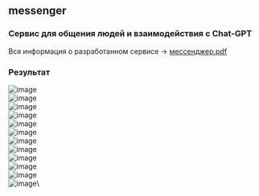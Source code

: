 ## messenger
### Сервис для общения людей и взаимодействия с Chat-GPT
Вся информация о разработанном сервисе -> [мессенджер.pdf](https://github.com/ArtemVerzun/messenger/files/12465465/default.pdf)
### Результат
![image](https://github.com/ArtemVerzun/messenger/assets/143192676/6ee58592-8995-4097-a47e-28129864e7a8)\
![image](https://github.com/ArtemVerzun/messenger/assets/143192676/107af7db-694b-41ba-9db9-835c2f474957)\
![image](https://github.com/ArtemVerzun/messenger/assets/143192676/408421b6-1a9c-4c82-8dd7-72f18796ee22)\
![image](https://github.com/ArtemVerzun/messenger/assets/143192676/88334c7f-4ca2-414d-bb1f-631ef3631f0e)\
![image](https://github.com/ArtemVerzun/messenger/assets/143192676/ca23168f-d20c-441c-a357-e4a231598658)\
![image](https://github.com/ArtemVerzun/messenger/assets/143192676/ada55ba4-f54e-4d9b-8321-cfa91492fdd3)\
![image](https://github.com/ArtemVerzun/messenger/assets/143192676/8de3836c-9e65-4312-aa79-a9a729151611)\
![image](https://github.com/ArtemVerzun/messenger/assets/143192676/a10edab3-9b2b-409a-baf4-2dacf0369cc3)\
![image](https://github.com/ArtemVerzun/messenger/assets/143192676/ff4eb0dc-ce70-43d8-b7f5-4854ad04929f)\
![image](https://github.com/ArtemVerzun/messenger/assets/143192676/ee562dfc-8a25-430c-82f7-c637312addb4)\
![image](https://github.com/ArtemVerzun/messenger/assets/143192676/f208b376-f4f2-426f-9d23-eba3d0a697a7)\
![image](https://github.com/ArtemVerzun/messenger/assets/143192676/9002a7bc-57bd-464d-8640-5a82b3058b13)\









